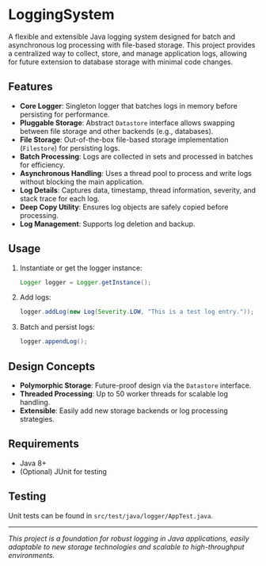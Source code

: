 # LoggingSystem

A flexible and extensible Java logging system designed for batch and asynchronous log processing with file-based storage. This project provides a centralized way to collect, store, and manage application logs, allowing for future extension to database storage with minimal code changes.

## Features

- **Core Logger**: Singleton logger that batches logs in memory before persisting for performance.
- **Pluggable Storage**: Abstract `Datastore` interface allows swapping between file storage and other backends (e.g., databases).
- **File Storage**: Out-of-the-box file-based storage implementation (`Filestore`) for persisting logs.
- **Batch Processing**: Logs are collected in sets and processed in batches for efficiency.
- **Asynchronous Handling**: Uses a thread pool to process and write logs without blocking the main application.
- **Log Details**: Captures data, timestamp, thread information, severity, and stack trace for each log.
- **Deep Copy Utility**: Ensures log objects are safely copied before processing.
- **Log Management**: Supports log deletion and backup.

## Usage

1. Instantiate or get the logger instance:
    ```java
    Logger logger = Logger.getInstance();
    ```
2. Add logs:
    ```java
    logger.addLog(new Log(Severity.LOW, "This is a test log entry."));
    ```
3. Batch and persist logs:
    ```java
    logger.appendLog();
    ```

## Design Concepts

- **Polymorphic Storage**: Future-proof design via the `Datastore` interface.
- **Threaded Processing**: Up to 50 worker threads for scalable log handling.
- **Extensible**: Easily add new storage backends or log processing strategies.

## Requirements

- Java 8+
- (Optional) JUnit for testing

## Testing

Unit tests can be found in `src/test/java/logger/AppTest.java`.

---

*This project is a foundation for robust logging in Java applications, easily adaptable to new storage technologies and scalable to high-throughput environments.*
